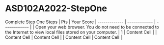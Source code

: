 # ASD102A2022-StepOne
Complete Step One
 Steps  | Pts | Your Score
| ------------- | ------------- | ------------- |
| Open your web browser. You do not need to be connected to the Internet to view local files stored on your computer.
  | 1  | Content Cell  |
| Content Cell  | Content Cell  |
| Content Cell  | Content Cell  |
